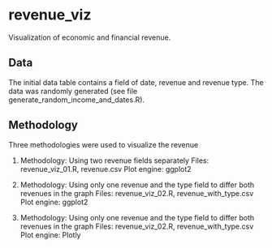 # revenue_viz
Visualization of economic and financial revenue.

## Data
The initial data table contains a field of date, revenue and revenue type. The data was randomly generated (see file generate_random_income_and_dates.R).

## Methodology
Three methodologies were used to visualize the revenue
1. Methodology: Using two revenue fields separately
   Files: revenue_viz_01.R, revenue.csv
   Plot engine: ggplot2

2. Methodology: Using only one revenue and the type field to differ both revenues in the graph
   Files: revenue_viz_02.R, revenue_with_type.csv
   Plot engine: ggplot2

3. Methodology: Using only one revenue and the type field to differ both revenues in the graph
   Files: revenue_viz_02.R, revenue_with_type.csv
   Plot engine: Plotly

